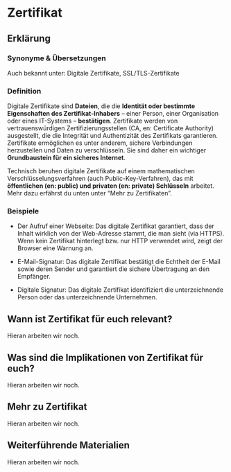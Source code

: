 # Zertifikat
## Erklärung

### Synonyme & Übersetzungen

Auch bekannt unter: Digitale Zertifikate, SSL/TLS-Zertifikate

### Definition

Digitale Zertifikate sind **Dateien**, die die **Identität oder bestimmte Eigenschaften des Zertifikat-Inhabers** – einer Person, einer Organisation oder eines IT-Systems – **bestätigen**. Zertifikate werden von vertrauenswürdigen Zertifizierungsstellen (CA, en: Certificate Authority) ausgestellt, die die Integrität und Authentizität des Zertifikats garantieren. Zertifikate ermöglichen es unter anderem, sichere Verbindungen herzustellen und Daten zu verschlüsseln. Sie sind daher ein wichtiger **Grundbaustein für ein sicheres Internet**.

Technisch beruhen digitale Zertifikate auf einem mathematischen Verschlüsselungsverfahren (auch Public-Key-Verfahren), das mit **öffentlichen (en: public) und privaten (en: private) Schlüsseln** arbeitet. Mehr dazu erfährst du unten unter “Mehr zu Zertifikaten”.

### Beispiele

- Der Aufruf einer Webseite: Das digitale Zertifikat garantiert, dass der Inhalt wirklich von der Web-Adresse stammt, die man sieht (via HTTPS). Wenn kein Zertifikat hinterlegt bzw. nur HTTP verwendet wird, zeigt der Browser eine Warnung an.

- E-Mail-Signatur: Das digitale Zertifikat bestätigt die Echtheit der E-Mail sowie deren Sender und garantiert die sichere Übertragung an den Empfänger.

- Digitale Signatur: Das digitale Zertifikat identifiziert die unterzeichnende Person oder das unterzeichnende Unternehmen.

  
## Wann ist Zertifikat für euch relevant?
Hieran arbeiten wir noch.

## Was sind die Implikationen von Zertifikat für euch? 
Hieran arbeiten wir noch.

## Mehr zu Zertifikat   
Hieran arbeiten wir noch.

## Weiterführende Materialien
Hieran arbeiten wir noch.

